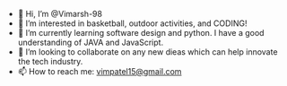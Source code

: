 - 👋 Hi, I’m @Vimarsh-98
- 👀 I’m interested in basketball, outdoor activities, and CODING!
- 🌱 I’m currently learning software design and python. I have a good understanding of JAVA and JavaScript.
- 💞️ I’m looking to collaborate on any new dieas which can help innovate the tech industry.
- 📫 How to reach me: vimpatel15@gmail.com

<!---
Vimarsh-98/Vimarsh-98 is a ✨ special ✨ repository because its `README.md` (this file) appears on your GitHub profile.
You can click the Preview link to take a look at your changes.
--->
